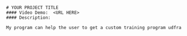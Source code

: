     # YOUR PROJECT TITLE
    #### Video Demo:  <URL HERE>
    #### Description:

    My program can help the user to get a custom training program udfra

